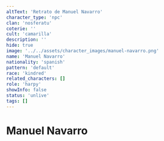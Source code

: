 ```yaml
---
altText: 'Retrato de Manuel Navarro'
character_type: 'npc'
clan: 'nosferatu'
coterie: ''
cult: 'camarilla'
description: ''
hide: true
image: '../../assets/character_images/manuel-navarro.png'
name: 'Manuel Navarro'
nationality: 'spanish'
pattern: 'default'
race: 'kindred'
related_characters: []
role: 'harpy'
showInfo: false
status: 'unlive'
tags: []
---
```


# Manuel Navarro
